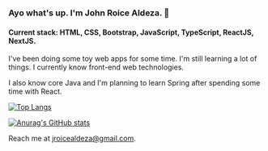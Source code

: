 ### Ayo what's up. I'm John Roice Aldeza. :boy:

#### Current stack: HTML, CSS, Bootstrap, JavaScript, TypeScript, ReactJS, NextJS. 

I've been doing some toy web apps for some time. I'm still learning a lot of things. I currently know front-end web technologies.

I also know core Java and I'm planning to learn Spring after spending some time with React.

[![Top Langs](https://github-readme-stats.vercel.app/api/top-langs/?username=roiceee&theme=radical&layout=compact&exclude_repo=Memory-Card)](https://github.com/anuraghazra/github-readme-stats)

[![Anurag's GitHub stats](https://github-readme-stats.vercel.app/api?username=roiceee&theme=radical)](https://github.com/anuraghazra/github-readme-stats)

Reach me at jroicealdeza@gmail.com.

<!---
roiceee/roiceee is a ✨ special ✨ repository because its `README.md` (this file) appears on your GitHub profile.
You can click the Preview link to take a look at your changes.
--->
